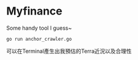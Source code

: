 # Myfinance
Some handy tool I guess~

```
go run anchor_crawler.go
```
可以在Terminal產生出我預估的Terra近況以及合理性